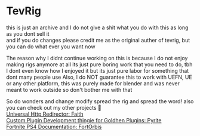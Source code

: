 # TevRig
this is just an archive and I do not give a shit what you do with this as long as you dont sell it  
and if you do changes please credit me as the original auther of tevrig, but you can do what ever you want now  
  
The reason why I didnt continue working on this is because I do not enjoy making rigs anymore at all
its just pure boring work that you need to do, tbh I dont even know how I enjoyed it but its just pure labor for something that dont many people use
Also, I do NOT guarantee this to work with UEFN, UE or any other platform, this was purely made for blender and was never meant to work outside so don't bother me with that 

So do wonders and change modify spread the rig and spread the word!
also you can check out my other projects 🙏  
[Universal Http Redirector: Faith](https://github.com/FortOrbis/Faith)  
[Custom Plugin Development thingie for Goldhen Plugins: Pyrite](https://github.com/FortOrbis/Pyrite)  
[Fortnite PS4 Documentation: FortOrbis](https://github.com/FortOrbis/FortOrbis)

